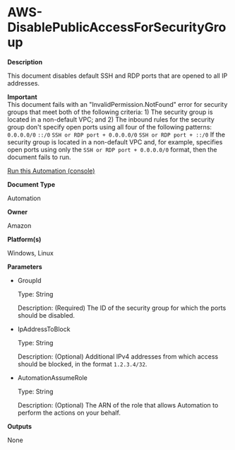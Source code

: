 # AWS\-DisablePublicAccessForSecurityGroup<a name="automation-aws-disablepublicaccessforsecuritygroup"></a>

 **Description** 

This document disables default SSH and RDP ports that are opened to all IP addresses\.

**Important**  
This document fails with an "InvalidPermission\.NotFound" error for security groups that meet both of the following criteria: 1\) The security group is located in a non\-default VPC; and 2\) The inbound rules for the security group don't specify open ports using all four of the following patterns:   
`0.0.0.0/0`
`::/0`
`SSH or RDP port + 0.0.0.0/0`
`SSH or RDP port + ::/0`
If the security group is located in a non\-default VPC and, for example, specifies open ports using only the `SSH or RDP port + 0.0.0.0/0` format, then the document fails to run\. 

[Run this Automation \(console\)](https://console.aws.amazon.com/systems-manager/automation/execute/AWS-DisablePublicAccessForSecurityGroup)

 **Document Type** 

Automation

 **Owner** 

Amazon

 **Platform\(s\)** 

Windows, Linux

 **Parameters** 
+ GroupId

  Type: String

  Description: \(Required\) The ID of the security group for which the ports should be disabled\.
+ IpAddressToBlock

  Type: String

  Description: \(Optional\) Additional IPv4 addresses from which access should be blocked, in the format `1.2.3.4/32`\.
+ AutomationAssumeRole

  Type: String

  Description: \(Optional\) The ARN of the role that allows Automation to perform the actions on your behalf\.

 **Outputs** 

None